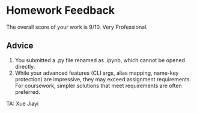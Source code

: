 # Homework Feedback
The overall score of your work is 9/10. Very Professional.

## Advice
1. You submitted a .py file renamed as .ipynb, which cannot be opened directly.
2. While your advanced features (CLI args, alias mapping, name-key protection) are impressive, they may exceed assignment requirements. For coursework, simpler solutions that meet requirements are often preferred.

TA: Xue Jiayi
